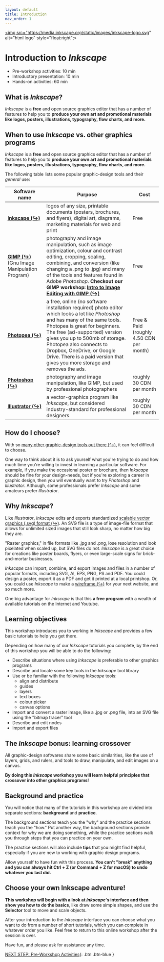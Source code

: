 ```yaml
---
layout: default
title: Introduction 
nav_order: 1
---
```

<a href="https://inkscape.org/"><img src="https://media.inkscape.org/static/images/inkscape-logo.svg" alt="html logo" style="float:right";></a>

# Introduction to _Inkscape_

- Pre-workshop activities: 10 min 
- Introductory presentation: 10 min
- Hands-on activities: 60 min

## What is _Inkscape_? 

_Inkscape_ is a **free** and open source graphics editor that has a number of features to help you to **produce your own art and promotional materials like logos, posters, illustrations, typography, flow charts, and more.** 

## When to use _Inkscape_ vs. other graphics programs 

_Inkscape_ is a **free** and open source graphics editor that has a number of features to help you to **produce your own art and promotional materials like logos, posters, illustrations, typography, flow charts, and more.** 

The following table lists some popular graphic-design tools and their _general_ use:

| Software name | Purpose | Cost |
| --------------- | --------------- | --------------- |
| **[Inkscape (↪)](https://inkscape.org/)** | logos of any size, printable documents (posters, brochures, and flyers), digital art, diagrams, marketing materials for web and print  | Free |
| **[GIMP (↪)](https://www.gimp.org/)** (Gnu Image Manipulation Program) | photography and image manipulation, such as image optimization, colour and contrast editing, cropping, scaling, combining, and conversion (like changing a .png to .jpg) and many of the tools and features found in Adobe _Photoshop_. **Checkout our GIMP workshop: [Intro to Image Editing with GIMP (↪)](https://libcal.uvic.ca/calendar/dsc/gimp)**| Free |
| **[Photopea (↪)](https://www.photopea.com/)** | a free, online (no software installation required) photo editor which looks a lot like _Photoshop_ and has many of the same tools. Photopea is great for beginners. The free (ad-supported) version gives you up to 500mb of storage. Photopea also connects to Dropbox, OneDrive, or Google Drive. There is a paid version that gives you more storage and removes the ads. | Free & Paid (roughly 4.50 CDN per month)|
| **[Photoshop (↪)](https://www.adobe.com/ca/products/photoshop.html)** | photography and image manipulation, like GIMP, but used by professional photographers  | roughly 30 CDN per month |
| **[Illustrator (↪)](https://www.adobe.com/ca/products/illustrator.html)** | a vector-graphics program like _Inkscape_, but considered industry-standard for professional designers  | roughly 30 CDN per month |

## How do I choose? 
With so [many other graphic-design tools out there (↪)](https://www.pcmag.com/picks/the-best-graphic-design-software), it can feel difficult to choose. 

One way to think about it is to ask yourself what you're trying to do and how much time you're willing to invest in learning a particular software. For example, if you make the occasional poster or brochure, then _Inkscape_ should be fine for your design-needs, but if you're exploring a career in graphic design, then you will eventually want to try _Photoshop_ and _Illustrator_. Although, some professionals prefer _Inkscape_ and some amateurs prefer _Illustrator_. 

## Why _Inkscape_? 

Like _Illustrator_, _Inkscape_ edits and exports standardized [scalable vector graphics (.svg) format (↪)](https://en.wikipedia.org/wiki/Scalable_Vector_Graphics). An SVG file is a type of image-file format that allows for unlimited sized images that still look sharp, no matter how big they are. 

"Raster graphics," in file formats like .jpg and .png, lose resolution and look pixelated when scaled up, but SVG files do not. _Inkscape_ is a great choice for creations like poster boards, flyers, or even large-scale signs for brick-and-mortar businesses. 

_Inkscape_ can import, combine, and export images and files in a number of popular formats, including SVG, AI, EPS, PNG, PS and PDF. You could design a poster, export it as a PDF and get it printed at a local printshop. Or, you could use _Inkscape_ to make a [wireframe (↪)](https://en.wikipedia.org/wiki/Website_wireframe) for your next website, and so much more. 

One big advantage for _Inkscape_ is that this **a free program** with a wealth of available tutorials on the Internet and Youtube.

## Learning objectives

This workshop introduces you to working in _Inkscape_ and provides a few basic tutorials to help you get there.

Depending on how many of our _Inkscape_ tutorials you complete, by the end of this workshop you will be able to do the following:

* Describe situations where using _Inkscape_ is preferable to other graphics programs
* Describe and locate some key tools in the _Inkscape_ tool library
* Use or be familiar with the following _Inkscape_ tools: 
  * align and distribute
  * guides
  * layers
  * text boxes
  * colour picker
  * canvas options
* Import and convert a raster image, like a .jpg or .png file, into an SVG file using the "bitmap tracer" tool
* Describe and edit nodes
* Import and export files

## The _Inkscape_ bonus: learning crossover
All graphic-design softwares share some basic similarities, like the use of layers, grids, and rulers, and tools to draw, manipulate, and edit images on a canvas.

**By doing this _Inkscape_ workshop you will learn helpful principles that crossover into other graphics programs!**

## Background and practice 

You will notice that many of the tutorials in this workshop are divided into separate sections: **background** and **practice**. 

The background sections teach you the "why" and the practice sections teach you the "how." Put another way, the background sections provide context for why we are doing something, while the practice sections walk you through steps that you can practice on your own. 

The practice sections will also include **tips** that you might find helpful, especially if you are new to working with graphic design programs.

Allow yourself to have fun with this process. **You can't "break" anything and you can always hit Ctrl + Z (or Command + Z for macOS) to undo whatever you last did.** 

## Choose your own Inkscape adventure!

**This workshop will begin with a look at _Inkscape_'s interface and then show you how to do the basics**, like draw some simple shapes, and use the **Selector** tool to move and scale objects. 

After your introduction to the _Inkscape_ interface you can choose what you want to do from a number of short tutorials, which you can complete in whatever order you like. Feel free to return to this online workshop after the session is over.

Have fun, and please ask for assistance any time. 
 
[NEXT STEP: Pre-Workshop Activities](pre-workshop.html){: .btn .btn-blue }
